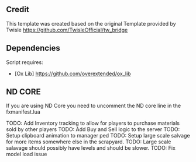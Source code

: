 ## Credit
This template was created based on the original Template provided by Twisle https://github.com/TwisleOfficial/tw_bridge

## Dependencies
Script requires:
- [Ox Lib] https://github.com/overextended/ox_lib

## ND CORE
If you are using ND Core you need to uncomment the ND core line in the fxmanifest.lua


TODO: Add Inventory tracking to allow for players to purchase materials sold by other players
TODO: Add Buy and Sell logic to the server
TODO: Setup clipboard animation to manager ped
TODO: Setup large scale salvage for more items somewhere else in the scrapyard.
TODO: Large scale salavage should possibly have levels and should be slower. 
TODO: Fix model load issue


